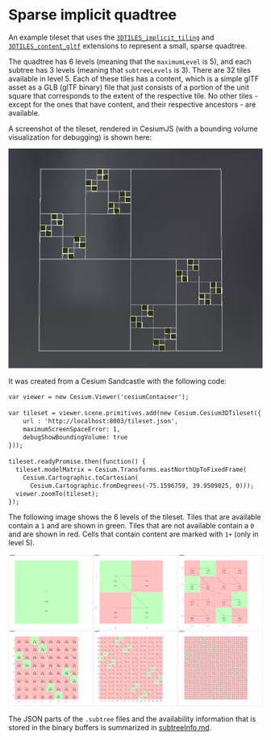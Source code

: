 
# Sparse implicit quadtree

An example tileset that uses the [`3DTILES_implicit_tiling`](https://github.com/CesiumGS/3d-tiles/tree/main/extensions/3DTILES_implicit_tiling) and [`3DTILES_content_gltf`](https://github.com/CesiumGS/3d-tiles/tree/main/extensions/3DTILES_content_gltf) extensions to represent a small, sparse quadtree. 

The quadtree has 6 levels (meaning that the `maximumLevel` is 5), and each subtree has 3 levels (meaning that `subtreeLevels` is 3). There are 32 tiles available in level 5. Each of these tiles has a content, which is a simple glTF asset as a GLB (glTF binary) file that just consists of a portion of the unit square that corresponds to the extent of the respective tile. No other tiles - except for the ones that have content, and their respective ancestors - are available. 

A screenshot of the tileset, rendered in CesiumJS (with a bounding volume visualization for debugging) is shown here:

![Screenshot](screenshot/SparseImplicitQuadtree.png)

It was created from a Cesium Sandcastle with the following code:
```
var viewer = new Cesium.Viewer('cesiumContainer');

var tileset = viewer.scene.primitives.add(new Cesium.Cesium3DTileset({
    url : 'http://localhost:8003/tileset.json',
    maximumScreenSpaceError: 1,
    debugShowBoundingVolume: true
}));

tileset.readyPromise.then(function() {
  tileset.modelMatrix = Cesium.Transforms.eastNorthUpToFixedFrame(
    Cesium.Cartographic.toCartesian(
      Cesium.Cartographic.fromDegrees(-75.1596759, 39.9509025, 0)));
  viewer.zoomTo(tileset);
});
```

The following image shows the 6 levels of the tileset. Tiles that are available contain a `1` and are shown in green. Tiles that are not available contain a `0` and are shown in red. Cells that contain content are marked with `1+` (only in level 5). 

![Availability](screenshot/SparseImplicitQuadtree-Availability.png)

The JSON parts of the `.subtree` files and the availability information that is stored in the binary buffers is summarized in [subtreeInfo.md](screenshot/subtreeInfo.md).


